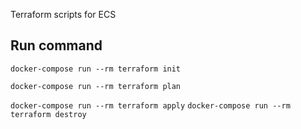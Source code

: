 Terraform scripts for ECS

## Run command

`docker-compose run --rm terraform init`

`docker-compose run --rm terraform plan`

`docker-compose run --rm terraform apply`
`docker-compose run --rm terraform destroy`
